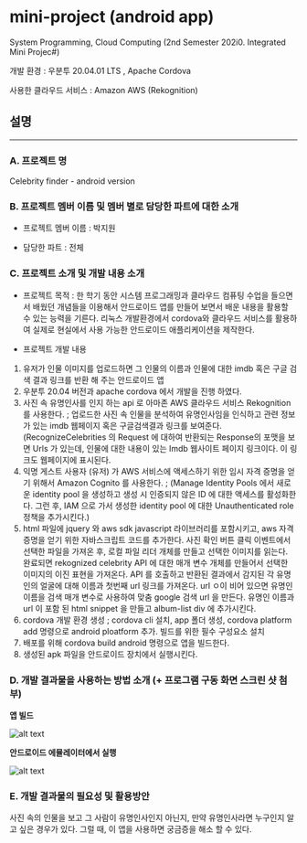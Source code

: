 # mini-project (android app)

System Programming, Cloud Computing (2nd Semester 202i0. Integrated Mini Projec#)

개발 환경 : 우분투 20.04.01 LTS , Apache Cordova

사용한 클라우드 서비스 : Amazon AWS (Rekognition)

## 설명
------------------------------------------------------
### A. 프로젝트 명
Celebrity finder - android version

### B. 프로젝트 멤버 이름 및 멤버 별로 담당한 파트에 대한 소개

- 프로젝트 멤버 이름 : 박지원

- 담당한 파트 : 전체

### C. 프로젝트 소개 및 개발 내용 소개

- 프로젝트 목적
: 한 학기 동안 시스템 프로그래밍과 클라우드 컴퓨팅 수업을 들으면서 배웠던 개념들을 이용해서 안드로이드 앱를 만들어 보면서 배운 내용을 활용할 수 있는 능력을 기른다. 리눅스 개발환경에서 cordova와 클라우드 서비스를 활용하여 실제로 현실에서 사용 가능한 안드로이드 애플리케이션을 제작한다.

- 프로젝트 개발 내용

1. 유저가 인물 이미지를 업로드하면 그 인물의 이름과 인물에 대한 imdb 혹은 구글 검색 결과 링크를 반환 해 주는 안드로이드 앱
2. 우분투 20.04 버전과 apache cordova 에서 개발을 진행 하였다. 
3. 사진 속 유명인사를 인지 하는 api 로 아마존 AWS 클라우드 서비스 Rekognition를 사용한다. ; 업로드한 사진 속 인물을 분석하여 유명인사임을 인식하고 관련 정보가 있는 imdb 웹페이지 혹은 구글검색결과 링크를 보여준다. (RecognizeCelebrities 의 Request 에 대하여 반환되는 Response의 포맷을 보면 Urls 가 있는데, 인물에 대한 내용이 있는 Imdb 웹사이트 페이지 링크이다. 이 링크도 웹페이지에 표시된다. 
4. 익명 게스트 사용자 (유저) 가 AWS 서비스에 액세스하기 위한 임시 자격 증명을 얻기 위해서 Amazon Cognito 를 사용한다. ; (Manage Identity Pools 에서 새로운 identity pool 을 생성하고 생성 시 인증되지 않은 ID 에 대한 액세스를 활성화한다. 그런 후, IAM 으로 가서 생성한 identity pool 에 대한 Unauthenticated role 정책을 추가시킨다.)
5. html 파일에 jquery 와 aws sdk javascript 라이브러리를 포함시키고, aws 자격 증명을 얻기 위한 자바스크립트 코드를 추가한다. 사진 확인 버튼 클릭 이벤트에서 선택한 파일을 가져온 후, 로컬 파일 리더 개체를 만들고 선택한 이미지를 읽는다. 완료되면 rekognized celebrity API 에 대한 매개 변수 개체를 만들어서 선택한 이미지의 이진 표현을 가져온다. API 를 호출하고 반환된 결과에서 감지된 각 유명인의 얼굴에 대해 이름과 첫번째 url 링크를 가져온다. url ㅇ이 비어 있으면 유명인 이름을 검색 매개 변수로 사용하여 맞춤 google 검색 url 을 만든다. 유명인 이름과 url 이 포함 된 html snippet 을 만들고 album-list div 에 추가시킨다. 
6. cordova 개발 환경 생성 ; cordova cli 설치, app 폴더 생성, cordova platform add 명령으로 android ploatform 추가. 빌드를 위한 필수 구성요소 설치
7. 배포를 위해 cordova build android 명령으로 앱을 빌드한다.
8. 생성된 apk 파일을 안드로이드 장치에서 실행시킨다.


### D. 개발 결과물을 사용하는 방법 소개 (+ 프로그램 구동 화면 스크린 샷 첨부)

**앱 빌드**

![alt text](https://i.ibb.co/LxPkRGb/6-1.png)

**안드로이드 에뮬레이터에서 실행**

![alt text](https://i.ibb.co/T0vyTVm/6-2.jpg)

### E. 개발 결과물의 필요성 및 활용방안
사진 속의 인물을 보고 그 사람이 유명인사인지 아닌지, 만약 유명인사라면 누구인지 알고 싶은 경우가 있다. 그럴 때, 이 앱을 사용하면 궁금증을 해소 할 수 있다.
